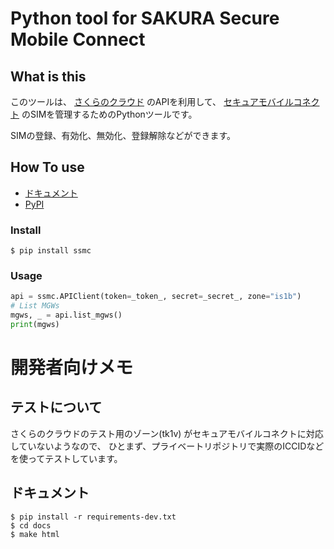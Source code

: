 # Python tool for SAKURA Secure Mobile Connect

## What is this

このツールは、 [さくらのクラウド](https://cloud.sakura.ad.jp/) のAPIを利用して、
[セキュアモバイルコネクト](https://www.sakura.ad.jp/services/sim/) のSIMを管理するためのPythonツールです。

SIMの登録、有効化、無効化、登録解除などができます。

## How To use

* [ドキュメント](https://hitsumabushi.github.io/python-sakura-secure-mobile-connect/index.html)
* [PyPI](https://pypi.org/project/ssmc/)

### Install

```
$ pip install ssmc
```

### Usage

```python
api = ssmc.APIClient(token=_token_, secret=_secret_, zone="is1b")
# List MGWs
mgws, _ = api.list_mgws()
print(mgws)
```

# 開発者向けメモ

## テストについて

さくらのクラウドのテスト用のゾーン(tk1v) がセキュアモバイルコネクトに対応していないようなので、
ひとまず、プライベートリポジトリで実際のICCIDなどを使ってテストしています。

## ドキュメント

```
$ pip install -r requirements-dev.txt
$ cd docs
$ make html
```
